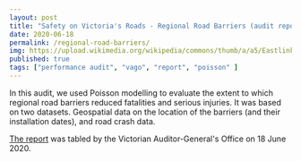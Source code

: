 ```yaml
---
layout: post
title: "Safety on Victoria's Roads - Regional Road Barriers (audit report)"
date: 2020-06-18
permalink: /regional-road-barriers/
img: https://upload.wikimedia.org/wikipedia/commons/thumb/a/a5/Eastlink_first_day_open.jpg/640px-Eastlink_first_day_open.jpg
published: true
tags: ["performance audit", "vago", "report", "poisson" ]
---
```


In this audit, we used Poisson modelling to evaluate the extent to which regional road barriers reduced fatalities and serious injuries. It was based on two datasets. Geospatial data on the location of the barriers (and their installation dates), and road crash data.

[The report](https://www.audit.vic.gov.au/report/safety-victorias-roads-regional-road-barriers) was tabled by the Victorian Auditor-General's Office on 18 June 2020.
